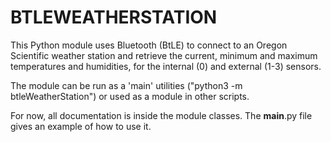 BTLEWEATHERSTATION
==================

This Python module uses Bluetooth (BtLE) to connect to an Oregon Scientific
weather station and retrieve the current, minimum and maximum temperatures
and humidities, for the internal (0) and external (1-3) sensors.

The module can be run as a 'main' utilities ("python3 -m btleWeatherStation")
or used as a module in other scripts.

For now, all documentation is inside the module classes.  The __main__.py file
gives an example of how to use it.
